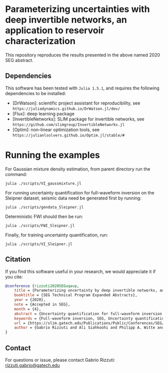 # Parameterizing uncertainties with deep invertible networks, an application to reservoir characterization

This repository reproduces the results presented in the above named 2020 SEG abstract.


## Dependencies

This software has been tested with `Julia 1.5.1`, and requires the following dependencies to be installed:

- [DrWatson]: scientific project assistant for reproducibility, see `https://juliadynamics.github.io/DrWatson.jl/dev/`
- [Flux]: deep learning package
- [InvertibleNetworks]: SLIM package for invertible networks, see `https://github.com/slimgroup/InvertibleNetworks.jl`
- [Optim]: non-linear optimization tools, see `https://julianlsolvers.github.io/Optim.jl/stable/#`


# Running the examples

For Gaussian mixture density estimation, from parent directory run the command:
```
julia ./scripts/VI_gaussmixture.jl
```

For running uncertainty quantification for full-waveform inversion on the Sleipner dataset, seismic data need be generated first by running:
```
julia ./scripts/gendata_Sleipner.jl
```
Deterministic FWI should then be run:
```
julia ./scripts/FWI_Sleipner.jl
```
Finally, for training uncertainty quantification, run:
```
julia ./scripts/VI_Sleipner.jl
```

## Citation

If you find this software useful in your research, we would appreciate it if you cite:

```bibtex
@conference {rizzuti2020SEGuqavp,
	title = {Parameterizing uncertainty by deep invertible networks, an application to reservoir characterization},
	booktitle = {SEG Technical Program Expanded Abstracts},
	year = {2020},
	note = {Accepted in SEG},
	month = {4},
	abstract = {Uncertainty quantification for full-waveform inversion provides a probabilistic characterization of the ill-conditioning of the problem, comprising the sensitivity of the solution with respect to the starting model and data noise. This analysis allows to assess the confidence in the candidate solution and how it is reflected in the tasks that are typically performed after imaging (e.g., stratigraphic segmentation following reservoir characterization). Classically, uncertainty comes in the form of a probability distribution formulated from Bayesian principles, from which we seek to obtain samples. A popular solution involves Monte Carlo sampling. Here, we propose instead an approach characterized by training a deep network that "pushes forward" Gaussian random inputs into the model space (representing, for example, density or velocity) as if they were sampled from the actual posterior distribution. Such network is designed to solve a variational optimization problem based on the Kullback-Leibler divergence between the posterior and the network output distributions. This work is fundamentally rooted in recent developments for invertible networks. Special invertible architectures, besides being computational advantageous with respect to traditional networks, do also enable analytic computation of the output density function. Therefore, after training, these networks can be readily used as a new prior for a related inversion problem. This stands in stark contrast with Monte-Carlo methods, which only produce samples. We validate these ideas with an application to angle-versus-ray parameter analysis for reservoir characterization.},
	keywords = {Full-waveform inversion, SEG, Uncertainty quantification},
	url = {https://slim.gatech.edu/Publications/Public/Conferences/SEG/2020/rizzuti2020SEGuqavp/rizzuti2020SEGuqavp.html},
	author = {Gabrio Rizzuti and Ali Siahkoohi and Philipp A. Witte and Felix J. Herrmann}
}
```

## Contact

For questions or issue, please contact Gabrio Rizzuti: rizzuti.gabrio@gatech.edu
